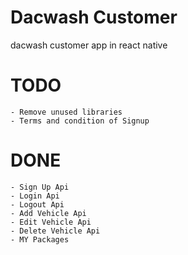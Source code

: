 # Dacwash Customer

dacwash customer app in react native

# TODO

    - Remove unused libraries
    - Terms and condition of Signup

# DONE

    - Sign Up Api
    - Login Api
    - Logout Api
    - Add Vehicle Api
    - Edit Vehicle Api
    - Delete Vehicle Api
    - MY Packages
